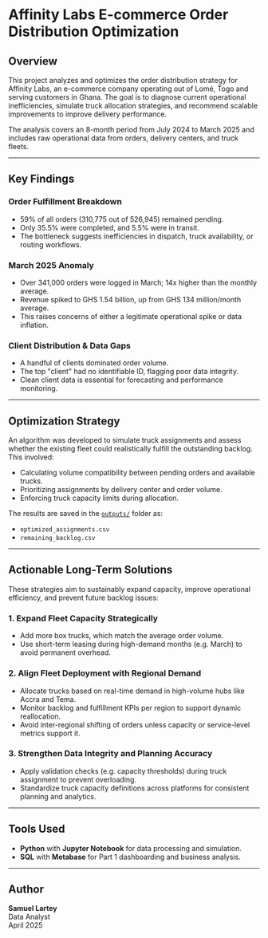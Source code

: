 # Affinity Labs E-commerce Order Distribution Optimization

## Overview

This project analyzes and optimizes the order distribution strategy for Affinity Labs, an e-commerce company operating out of Lomé, Togo and serving customers in Ghana. The goal is to diagnose current operational inefficiencies, simulate truck allocation strategies, and recommend scalable improvements to improve delivery performance.

The analysis covers an 8-month period from July 2024 to March 2025 and includes raw operational data from orders, delivery centers, and truck fleets.

---

## Key Findings

### Order Fulfillment Breakdown
- 59% of all orders (310,775 out of 526,945) remained pending.  
- Only 35.5% were completed, and 5.5% were in transit.  
- The bottleneck suggests inefficiencies in dispatch, truck availability, or routing workflows.

### March 2025 Anomaly
- Over 341,000 orders were logged in March; 14x higher than the monthly average.  
- Revenue spiked to GHS 1.54 billion, up from GHS 134 million/month average.  
- This raises concerns of either a legitimate operational spike or data inflation.

### Client Distribution & Data Gaps
- A handful of clients dominated order volume.  
- The top "client" had no identifiable ID, flagging poor data integrity.  
- Clean client data is essential for forecasting and performance monitoring.

---

## Optimization Strategy

An algorithm was developed to simulate truck assignments and assess whether the existing fleet could realistically fulfill the outstanding backlog. This involved:

- Calculating volume compatibility between pending orders and available trucks.  
- Prioritizing assignments by delivery center and order volume.  
- Enforcing truck capacity limits during allocation.

The results are saved in the [`outputs/`](outputs/) folder as:
- `optimized_assignments.csv`  
- `remaining_backlog.csv`

---

## Actionable Long-Term Solutions

These strategies aim to sustainably expand capacity, improve operational efficiency, and prevent future backlog issues:

### 1. Expand Fleet Capacity Strategically
- Add more box trucks, which match the average order volume.  
- Use short-term leasing during high-demand months (e.g. March) to avoid permanent overhead.

### 2. Align Fleet Deployment with Regional Demand
- Allocate trucks based on real-time demand in high-volume hubs like Accra and Tema.  
- Monitor backlog and fulfillment KPIs per region to support dynamic reallocation.  
- Avoid inter-regional shifting of orders unless capacity or service-level metrics support it.

### 3. Strengthen Data Integrity and Planning Accuracy
- Apply validation checks (e.g. capacity thresholds) during truck assignment to prevent overloading.  
- Standardize truck capacity definitions across platforms for consistent planning and analytics.

---

## Tools Used

- **Python** with **Jupyter Notebook** for data processing and simulation.  
- **SQL** with **Metabase** for Part 1 dashboarding and business analysis.

---

## Author

**Samuel Lartey**  
Data Analyst  
April 2025


